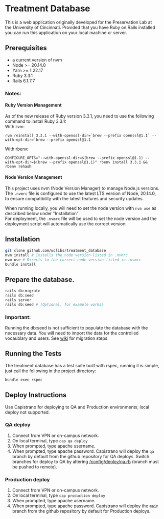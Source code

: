 # Treatment Database

This is a web application originally developed for the Preservation Lab at the University of Cincinnati. Provided that you have Ruby on Rails installed you can run this application on your local machine or server.

## Prerequisites
- a current version of nvm
- Node >= 20.14.0
- Yarn >= 1.22.17
- Ruby 3.3.1
- Rails 6.1.7.7

### Notes:

#### Ruby Version Management
As of the new release of Ruby version 3.3.1, you need to use the following command to
install Ruby 3.3.1:
<br/>
With rvm:
```
rvm reinstall 3.3.1 --with-openssl-dir=`brew --prefix openssl@1.1` --with-opt-dir=`brew --prefix openssl@1.1
```
With rbenv:
```
CONFIGURE_OPTS="--with-openssl-dir=$(brew --prefix openssl@1.1) --with-opt-dir=$(brew --prefix openssl@1.1)" rbenv install 3.3.1 && rbenv rehash
```

#### Node Version Management

This project uses nvm (Node Version Manager) to manage Node.js versions. The `.nvmrc` file is configured to use the
latest LTS version of Node, 20.14.0, to ensure compatibility with the latest features and security updates. 

When running locally, you will need to set the node version with `nvm use` as described below under "Installation".  
For deployment, the `.nvmrc` file will be used to set the node version and the deployment script will automatically
use the correct version.

## Installation

```bash
git clone github.com/uclibs/treatment_database
nvm install # Installs the node version listed in .nvmrc
nvm use # Directs to the correct node version listed in .nvmrc
bundle install
```

## Prepare the database.

```bash
rails db:migrate
rails db:seed
rails server
rails db:seed # (Optional, for example works)
```
### Important:
Running the db:seed is not sufficient to populate the database with the necessary data. You will need to import the data
for the controlled vocaublary and users.
See [wiki](https://github.com/uclibs/treatment_database/wiki/Migration) for migration steps.

## Running the Tests

The treatment database has a test suite built with rspec, running it is simple, just call the following in the project directory:

```bash
bundle exec rspec
```

## Deploy Instructions
Use Capistrano for deploying to QA and Production environments; local deploy not supported.
### QA deploy
1. Connect from VPN or on-campus network.
1. On local terminal, type `cap qa deploy`
1. When prompted, type apache username.
1. When prompted, type apache password.
   Capistrano will deploy the `qa` branch by default from the github repository for QA deploys. Switch branches for deploy to QA by altering [/config/deploy/qa.rb](https://github.com/uclibs/treatment_database/blob/qa/config/deploy/qa.rb#L5) (branch must be pushed to remote).
### Production deploy
1. Connect from VPN or on-campus network.
1. On local terminal, type `cap production deploy`
1. When prompted, type apache username.
1. When prompted, type apache password.
   Capistrano will deploy the `main` branch from the github repository by default for Production deploys.